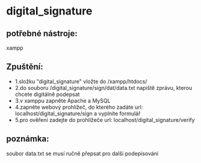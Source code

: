 # digital_signature
## potřebné nástroje:
  xampp
  
## Zpuštění:
- 1.složku "digital_signature" vložte do /xampp/htdocs/
- 2.do souboru /digital_signature/sign/dat/data.txt napiště zprávu, kterou chcete digitálně podepsat
- 3.v xamppu zapněte Apache a MySQL
- 4.zapněte webový prohlížeč, do kterého zadáte url: localhost/digital_signature/sign a vyplníte formulář
- 5.pro ověření zadejte do prohlížeče url: localhost/digital_signature/verify
  
## poznámka:
  soubor data.txt se musí ručně přepsat pro další podepisování
